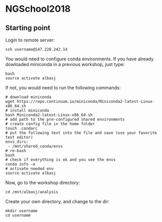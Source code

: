 # NGSchool2018

## Starting point

Login to remote server:

```
ssh username@147.228.242.14
```

You would need to configure conda environments. If you have already dowloaded miniconda in a previous workshop, just type:

```
bash
source activate albasj
```

If not, you would need to run the following commands:

```
# download miniconda
wget https://repo.continuum.io/miniconda/Miniconda2-latest-Linux-x86_64.sh
# install miniconda
bash Miniconda2-latest-Linux-x86_64.sh
# add path to the pre-configured shared environments
# create config file in the home folder
touch .condarc
# put the following text into the file and save (use your favorite text editor)
envs_dirs:
 - /mnt/shared_conda/envs
# re-bash
bash
# check if everything is ok and you see the envs
conda info -e
# activate needed env
source activate albasj
```

Now, go to the workshop directory:

```
cd /mnt/albasj/analysis
```

Create your own directory, and change to the dir:

```
mkdir username
cd username
```
